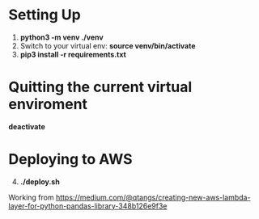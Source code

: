 
# Setting Up
1. **python3 -m venv ./venv**
2. Switch to your virtual env: **source venv/bin/activate**
3. **pip3 install -r requirements.txt**

# Quitting the current virtual enviroment
**deactivate**

# Deploying to AWS
4. **./deploy.sh**


Working from https://medium.com/@qtangs/creating-new-aws-lambda-layer-for-python-pandas-library-348b126e9f3e


